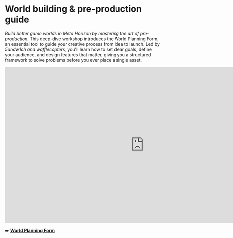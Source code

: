 # World building & pre-production guide
*Build better game worlds in Meta Horizon by mastering the art of pre-production.* This deep-dive workshop introduces the World Planning Form, an essential tool to guide your creative process from idea to launch. Led by *5andw1ch and wafflecopters,* you'll learn how to set clear goals, define your audience, and design features that matter, giving you a structured framework to solve problems before you ever place a single asset.

<iframe width="890" height="501" src="https://www.youtube.com/embed/6HXezAfEBmM" title="World Building &amp; Pre-Production Guide" frameborder="0" allow="accelerometer; autoplay; clipboard-write; encrypted-media; gyroscope; picture-in-picture; web-share" referrerpolicy="strict-origin-when-cross-origin" allowfullscreen></iframe>

➡️ [**World Planning Form**](https://github.com/MHCPCreators/worlds-documentation/blob/main/docs/manuals-and-cheat-sheets/MHCP_WorldPlanningGuide.pdf)